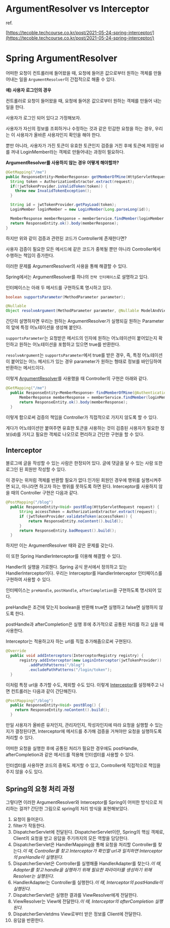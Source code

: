 # ArgumentResolver vs Interceptor

ref.

[https://tecoble.techcourse.co.kr/post/2021-05-24-spring-interceptor/](https://tecoble.techcourse.co.kr/post/2021-05-24-spring-interceptor/)

# **Spring ArgumentResolver**

어떠한 요청이 컨트롤러에 들어왔을 때, 요청에 들어온 값으로부터 원하는 객체를 만들어내는 일을 `ArgumentResolver`이 간접적으로 해줄 수 있다.

**예) 사용자 로그인의 경우**

컨트롤러로 요청이 들어왔을 때, 요청에 들어온 값으로부터 원하는 객체를 만들어 내는 일을 한다.

사용자가 로그인 되어 있다고 가정해보자.

사용자가 자신의 정보를 조회하거나 수정하는 것과 같은 민감한 요청을 하는 경우, 우리는 이 사용자가 올바른 사용자인지 확인을 해야 한다.

뿐만 아니라, 사용자가 가진 토큰이 유효한 토큰인지 검증을 거친 후에 토큰에 저장된 id를 꺼내 LoginMember라는 객체로 만들어내는 과정이 필요하다.

**ArgumentResolver를 사용하지 않는 경우 어떻게 해야할까?**

```java
@GetMapping("/me")
public ResponseEntity<MemberResponse> getMemberOfMine(HttpServletRequest request) {
  String token = AuthorizationExtractor.extract(request);
  if(!jwtTokenProvider.isValidToken(token)) {
    throw new InvalidTokenException();
  }

  String id = jwtTokenProvider.getPayLoad(token);
  LoginMember loginMember = new LoginMember(Long.parseLong(id));

  MemberResponse memberResponse = memberService.findMember(loginMember.getId());
  return ResponseEntity.ok().body(memberResponse);
}
```

하지만 위와 같이 검증과 관련된 코드가 Controller에 존재한다면?

사용자 검증이 필요한 모든 메서드에 같은 코드가 중복될 뿐만 아니라 Controller에서 수행하는 책임이 증가한다.

이러한 문제를 ArgumentResolver의 사용을 통해 해결할 수 있다.

Spring에서는 ArgumentResolver를 하나의 `전략 인터페이스`로 설명하고 있다.

인터페이스는 아래 두 메서드를 구현하도록 명시하고 있다.

```java
boolean supportsParameter(MethodParameter parameter);

@Nullable
Object resolveArgument(MethodParameter parameter, @Nullable ModelAndViewContainer mavContainer, NativeWebRequest webRequest, @Nullable WebDataBinderFactory binderFactory) throws Exception;
```

간단히 설명하자면 우리는 원하는 ArgumentResolver가 실행되길 원하는 Parameter의 앞에 특정 어노테이션을 생성해 붙인다.

`supportsParameter`는 요청받은 메서드의 인자에 원하는 어노테이션이 붙어있는지 확인하고 원하는 어노테이션을 포함하고 있으면 true를 반환한다.

`resolveArgument`는 `supportsParameter`에서 true를 받은 경우, 즉, 특정 어노테이션이 붙어있는 어느 메서드가 있는 경우 parameter가 원하는 형태로 정보를 바인딩하여 반환하는 메서드이다.

이렇게 [ArgumentResolver](https://www.baeldung.com/spring-mvc-custom-data-binder)를 사용했을 때 Controller의 구현은 아래와 같다.

```java
@GetMapping("/me")
  public ResponseEntity<MemberResponse> findMemberOfMine(@AuthenticationPrincipal LoginMember loginMember) {
      MemberResponse memberResponse = memberService.findMember(loginMember.getId());
      return ResponseEntity.ok().body(memberResponse);
  }
```

이렇게 함으로써 검증의 책임을 Controller가 직접적으로 가지지 않도록 할 수 있다.

게다가 어노테이션만 붙여주면 유효한 토큰을 사용하는 것이 검증된 사용자가 필요한 정보(id)를 가지고 필요한 객체로 나오므로 편리하고 간단한 구현을 할 수 있다.

## Interceptor

블로그에 글을 작성할 수 있는 사람은 한정되어 있다. 글에 댓글을 달 수 있는 사람 또한 로그인 된 회원만 작성할 수 있다.

이 경우는 위처럼 객체를 반환할 필요가 없다.인가된 회원인 경우에 행위를 실행시켜주면 되고, 아니라면 하고자 하는 행위를 못하도록 하면 된다. Interceptor를 사용하지 않을 때의 Controller 구현은 다음과 같다.

```java
@PostMapping("/blog")
  public ResponseEntity<Void> postBlog(HttpServletRequest request) {
      String accessToken = AuthorizationExtractor.extract(request);
      if (jwtTokenProvider.validateToken(accessToken)) {
          return ResponseEntity.noContent().build();
      }
      return ResponseEntity.badRequest().build();
  }
```

하지만 이는 ArgumentResolver 때와 같은 문제를 갖는다.

이 또한 Spring HandlerInterceptor를 이용해 해결할 수 있다.

Handler의 실행을 가로챈다. Spring 공식 문서에서 정의하고 있는 HandlerInterceptor이다. 우리는 Interceptor를 HandlerInterceptor 인터페이스를 구현하여 사용할 수 있다.

인터페이스는 `preHandle`, `postHandle`, `afterCompletion`을 구현하도록 명시되어 있다.

preHandle은 조건에 맞는지 boolean을 반환해 true면 실행하고 false면 실행하지 않도록 한다.

postHandle과 afterCompletion은 실행 후에 추가적으로 공통된 처리를 하고 싶을 때 사용한다.

Interceptor는 적용하고자 하는 url를 직접 추가해줌으로써 구현된다.

```java
@Override
  public void addInterceptors(InterceptorRegistry registry) {
      registry.addInterceptor(new LoginInterceptor(jwtTokenProvider))
          .addPathPatterns("/blog")
          .excludePathPatterns("/login/token");
  }
```

이처럼 특정 url을 추가할 수도, 제외할 수도 있다. 이렇게 [Interceptor](https://www.baeldung.com/spring-mvc-handlerinterceptor)를 설정해주고 나면 컨트롤러는 다음과 같이 간단해진다.

```java
@PostMapping("/blog")
  public ResponseEntity<Void> postBlog() {
    return ResponseEntity.noContent().build();
  }
```

만일 사용자가 올바른 유저인지, 관리자인지, 작성자인지에 따라 요청을 실행할 수 있는지가 결정된다면, Interceptor에 메서드를 추가해 검증을 거쳐야만 요청을 실행하도록 처리할 수 있다.

어떠한 요청을 실행한 후에 공통된 처리가 필요한 경우에도 postHandle, afterCompletion과 같은 메서드를 적용해 인터셉터를 사용할 수 있다.

인터셉터를 사용하면 코드의 중복도 제거할 수 있고, Controller에 직접적으로 책임을 주지 않을 수도 있다.

## **Spring의 요청 처리 과정**

그렇다면 이러한 ArgumentResolver와 Interceptor를 Spring이 어떠한 방식으로 처리하는 걸까? 간단한 그림으로 spring의 처리 방식을 표현해보았다.

1. 요청이 들어온다.
2. filter가 작동한다. 
3. DispatcherServlet에 전달된다. DispatcherServlet이란, Spring의 핵심 객체로, Client의 요청을 받고 응답을 주기까지의 모든 역할을 담당한다.
4. DispatcherServlet은 HandlerMapping을 통해 요청을 처리할 Controller를 찾는다.*이 때, Controller를 찾고 Interceptor가 확인할 url과 일치하면 Interceptor의 preHandle이 실행된다.*
5. DispatcherServlet은 Controller를 실행해줄 HandlerAdapter를 찾는다.*이 때, Adapter를 찾고 handle을 실행하기 위해 필요한 파라미터를 생성하기 위해 Resolver는 실행된다.*
6. HandlerAdapter는 Controller를 실행한다.*이 때, Interceptor의 postHandle이 실행된다.*
7. DispatcherServlet은 실행한 결과를 ViewResolver에게 전달한다.
8. ViewResolver는 View에 전달한다.*이 때, Interceptor의 afterCompletion 실행된다.*
9. DispatcherServletdms View로부터 받은 정보를 Client에 전달한다.
10. 응답을 반환한다.